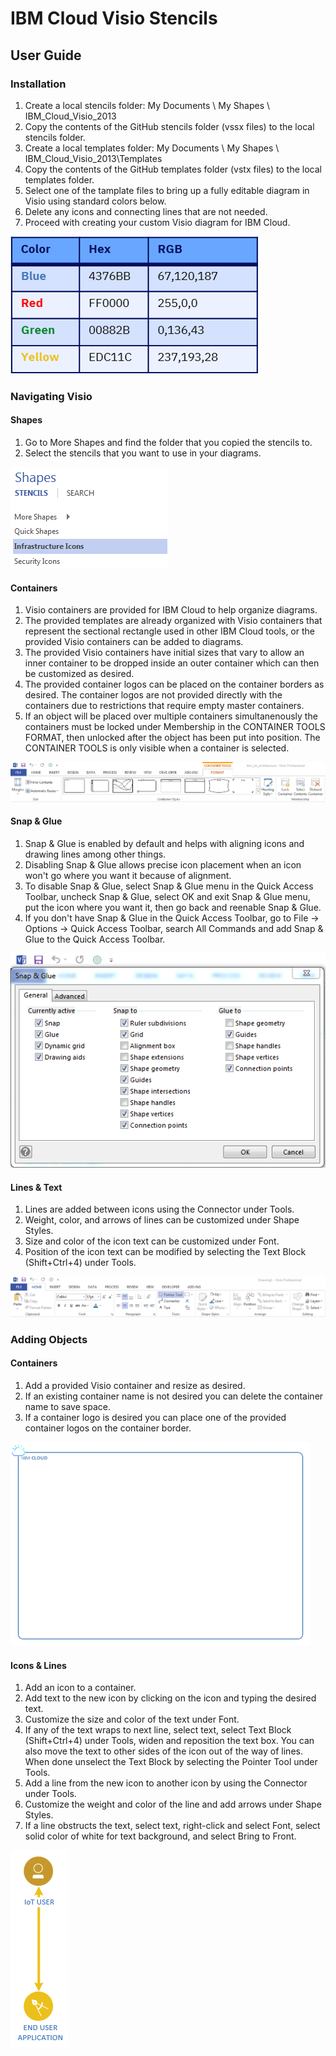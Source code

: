 # IBM Cloud Visio Stencils

## User Guide

### Installation

1. Create a local stencils folder: My Documents \ My Shapes \ IBM_Cloud_Visio_2013
2. Copy the contents of the GitHub stencils folder (vssx files) to the local stencils folder.
3. Create a local templates folder: My Documents \ My Shapes \ IBM_Cloud_Visio_2013\Templates 
4. Copy the contents of the GitHub templates folder (vstx files) to the local templates folder.
5. Select one of the tamplate files to bring up a fully editable diagram in Visio using standard colors below.
6. Delete any icons and connecting lines that are not needed. 
7. Proceed with creating your custom Visio diagram for IBM Cloud.

![Colors](/images/colors.png)

### Navigating Visio

#### Shapes 
1. Go to More Shapes and find the folder that you copied the stencils to.
2. Select the stencils that you want to use in your diagrams.

![Shapes](/images/shapes.png)

#### Containers
1. Visio containers are provided for IBM Cloud to help organize diagrams.  
2. The provided templates are already organized with Visio containers that represent the sectional rectangle used in other IBM Cloud tools, or the provided Visio containers can be added to diagrams.
3. The provided Visio containers have initial sizes that vary to allow an inner container to be dropped inside an outer container which can then be customized as desired.
4. The provided container logos can be placed on the container borders as desired.  The container logos are not provided directly with the containers due to restrictions that require empty master containers.
5. If an object will be placed over multiple containers simultanenously the containers must be locked under Membership in the CONTAINER TOOLS FORMAT, then unlocked after the object has been put into position.  The CONTAINER TOOLS is only visible when a container is selected.

![RibbonWithFormat](/images/ribbonwithformat.png)

#### Snap & Glue
1. Snap & Glue is enabled by default and helps with aligning icons and drawing lines among other things.
2. Disabling Snap & Glue allows precise icon placement when an icon won't go where you want it because of alignment.
3. To disable Snap & Glue, select Snap & Glue menu in the Quick Access Toolbar, uncheck Snap & Glue, select OK and exit Snap & Glue menu, put the icon where you want it, then go back and reenable Snap & Glue.
4. If you don't have Snap & Glue in the Quick Access Toolbar, go to File -> Options -> Quick Access Toolbar, search All Commands and add Snap & Glue to the Quick Access Toolbar.

![SnapAndGlue](/images/snapandglue.png)

#### Lines & Text
1. Lines are added between icons using the Connector under Tools.
2. Weight, color, and arrows of lines can be customized under Shape Styles.  
3. Size and color of the icon text can be customized under Font.
4. Position of the icon text can be modified by selecting the Text Block (Shift+Ctrl+4) under Tools.

![Ribbon](/images/ribbon.png)

### Adding Objects

#### Containers
1. Add a provided Visio container and resize as desired.
2. If an existing container name is not desired you can delete the container name to save space.
3. If a container logo is desired you can place one of the provided container logos on the container border.  

![ContainerWithLogo](/images/containerwithlogo.png)

#### Icons & Lines
1. Add an icon to a container. 
2. Add text to the new icon by clicking on the icon and typing the desired text.
3. Customize the size and color of the text under Font.
4. If any of the text wraps to next line, select text, select Text Block (Shift+Ctrl+4) under Tools, widen and reposition the text box.  You can also move the text to other sides of the icon out of the way of lines.  When done unselect the Text Block by selecting the Pointer Tool under Tools. 
5. Add a line from the new icon to another icon by using the Connector under Tools. 
6. Customize the weight and color of the line and add arrows under Shape Styles.
7. If a line obstructs the text, select text, right-click and select Font, select solid color of white for text background, and select Bring to Front. 

![IconsAndLines](/images/iconsandlines.png)
